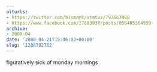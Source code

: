 ```yaml
---
alturls:
- https://twitter.com/bismark/status/793663968
- https://www.facebook.com/17803937/posts/856465364559
archive:
- 2008-04
date: '2008-04-21T15:46:02+00:00'
slug: '1208792762'
---
```


figuratively sick of monday mornings

